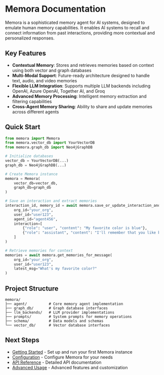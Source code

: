 # Memora Documentation

Memora is a sophisticated memory agent for AI systems, designed to emulate human memory capabilities. It enables AI systems to recall and connect information from past interactions, providing more contextual and personalized responses.

## Key Features

- **Contextual Memory**: Stores and retrieves memories based on context using both vector and graph databases
- **Multi-Modal Support**: Future-ready architecture designed to handle text, audio, and video memories
- **Flexible LLM Integration**: Supports multiple LLM backends including OpenAI, Azure OpenAI, Together AI, and Groq
- **Advanced Memory Processing**: Intelligent memory extraction and filtering capabilities
- **Cross-Agent Memory Sharing**: Ability to share and update memories across different agents

## Quick Start

```python
from memora import Memora
from memora.vector_db import YourVectorDB
from memora.graph_db import Neo4jGraphDB

# Initialize databases
vector_db = YourVectorDB(...)
graph_db = Neo4jGraphDB(...)

# Create Memora instance
memora = Memora(
    vector_db=vector_db,
    graph_db=graph_db
)

# Save an interaction and extract memories
interaction_id, memory_id = await memora.save_or_update_interaction_and_memories(
    org_id="your_org",
    user_id="user123",
    agent_id="agent456",
    interaction=[
        {"role": "user", "content": "My favorite color is blue"},
        {"role": "assistant", "content": "I'll remember that you like blue!"}
    ]
)

# Retrieve memories for context
memories = await memora.get_memories_for_message(
    org_id="your_org",
    user_id="user123",
    latest_msg="What's my favorite color?"
)
```

## Project Structure

```
memora/
├── agent/          # Core memory agent implementation
├── graph_db/       # Graph database interfaces
├── llm_backends/   # LLM provider implementations
├── prompts/        # System prompts for memory operations
├── schema/         # Data models and schemas
└── vector_db/      # Vector database interfaces
```

## Next Steps

- [Getting Started](getting_started.md) - Set up and run your first Memora instance
- [Configuration](configuration.md) - Configure Memora for your needs
- [API Reference](api_reference.md) - Detailed API documentation
- [Advanced Usage](advanced_usage.md) - Advanced features and customization
